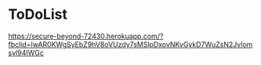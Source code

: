 # ToDoList

https://secure-beyond-72430.herokuapp.com/?fbclid=IwAR0KWgSyEbZ9hV8oVUzdy7sMSlpDxovNKvGykD7WuZsN2Jvlomsvl94IWGc
